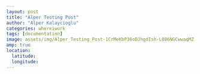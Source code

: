 ```yaml
---
layout: post
title: "Alper Testing Post"
author: "Alper Kalaycioglu"
categories: whereiwork
tags: [documentation]
image: assets/img/Alper_Testing_Post-1CrMeKbP36oDJhgdIsh-L086NGCwwaqMZ.JPG.jpg
amp: true
location:
  latitude: 
  longitude: 
---
```

